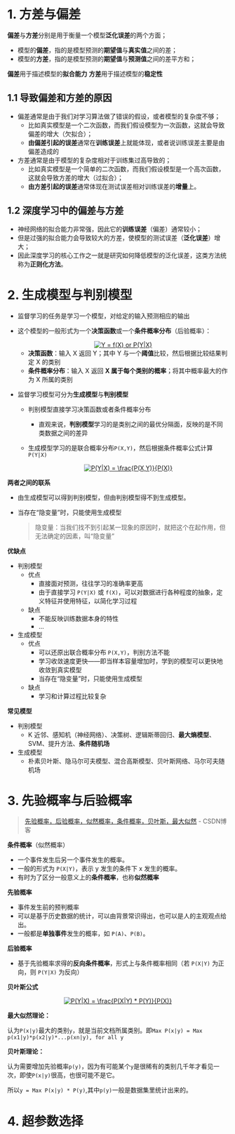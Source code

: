 # 1. 方差与偏差

**偏差**与**方差**分别是用于衡量一个模型**泛化误差**的两个方面；

- 模型的**偏差**，指的是模型预测的**期望值**与**真实值**之间的差；
- 模型的**方差**，指的是模型预测的**期望值**与**预测值**之间的差平方和；

**偏差**用于描述模型的**拟合能力**
**方差**用于描述模型的**稳定性**

## 1.1 导致偏差和方差的原因

- 偏差通常是由于我们对学习算法做了错误的假设，或者模型的复杂度不够；
  - 比如真实模型是一个二次函数，而我们假设模型为一次函数，这就会导致偏差的增大（欠拟合）；
  - **由偏差引起的误差**通常在**训练误差**上就能体现，或者说训练误差主要是由偏差造成的
- 方差通常是由于模型的复杂度相对于训练集过高导致的；
  - 比如真实模型是一个简单的二次函数，而我们假设模型是一个高次函数，这就会导致方差的增大（过拟合）；
  - **由方差引起的误差**通常体现在测试误差相对训练误差的**增量**上。

## 1.2 深度学习中的偏差与方差

- 神经网络的拟合能力非常强，因此它的**训练误差**（偏差）通常较小；
- 但是过强的拟合能力会导致较大的方差，使模型的测试误差（**泛化误差**）增大；
- 因此深度学习的核心工作之一就是研究如何降低模型的泛化误差，这类方法统称为**正则化方法**。

# 2. 生成模型与判别模型

- 监督学习的任务是学习一个模型，对给定的输入预测相应的输出

- 这个模型的一般形式为一个**决策函数**或一个**条件概率分布**（后验概率）：

  <div align="center"><a href="https://www.codecogs.com/eqnedit.php?latex=Y&space;=&space;f(X)&space;or&space;P(Y|X)" target="_blank"><img src="https://latex.codecogs.com/gif.latex?Y&space;=&space;f(X)&space;or&space;P(Y|X)" title="Y = f(X) or P(Y|X)" /></a></div>

  - **决策函数**：输入 X 返回 Y；其中 Y 与一个**阈值**比较，然后根据比较结果判定 X 的类别
  - **条件概率分布**：输入 X 返回 **X 属于每个类别的概率**；将其中概率最大的作为 X 所属的类别

- 监督学习模型可分为**生成模型**与**判别模型**

  - 判别模型直接学习决策函数或者条件概率分布

    - 直观来说，**判别模型**学习的是类别之间的最优分隔面，反映的是不同类数据之间的差异

  - 生成模型学习的是联合概率分布`P(X,Y)`，然后根据条件概率公式计算`P(Y|X)`

    <div align="center"><a href="https://www.codecogs.com/eqnedit.php?latex=P(Y|X)&space;=&space;\frac{P(X,Y)}{P(X)}" target="_blank"><img src="https://latex.codecogs.com/gif.latex?P(Y|X)&space;=&space;\frac{P(X,Y)}{P(X)}" title="P(Y|X) = \frac{P(X,Y)}{P(X)}" /></a></div>

**两者之间的联系**

- 由生成模型可以得到判别模型，但由判别模型得不到生成模型。

- 当存在“隐变量”时，只能使用生成模型

  > 隐变量：当我们找不到引起某一现象的原因时，就把这个在起作用，但无法确定的因素，叫“隐变量”

**优缺点**

- 判别模型
  - 优点
    - 直接面对预测，往往学习的准确率更高
    - 由于直接学习 `P(Y|X)` 或 `f(X)`，可以对数据进行各种程度的抽象，定义特征并使用特征，以简化学习过程
  - 缺点
    - 不能反映训练数据本身的特性
    - ...
- 生成模型
  - 优点
    - 可以还原出联合概率分布 `P(X,Y)`，判别方法不能
    - 学习收敛速度更快——即当样本容量增加时，学到的模型可以更快地收敛到真实模型
    - 当存在“隐变量”时，只能使用生成模型
  - 缺点
    - 学习和计算过程比较复杂

**常见模型**

- 判别模型
  - K 近邻、感知机（神经网络）、决策树、逻辑斯蒂回归、**最大熵模型**、SVM、提升方法、**条件随机场**
- 生成模型
  - 朴素贝叶斯、隐马尔可夫模型、混合高斯模型、贝叶斯网络、马尔可夫随机场

# 3. 先验概率与后验概率

> [先验概率，后验概率，似然概率，条件概率，贝叶斯，最大似然](https://blog.csdn.net/suranxu007/article/details/50326873) - CSDN博客

**条件概率**（似然概率）

- 一个事件发生后另一个事件发生的概率。
- 一般的形式为 `P(X|Y)`，表示 y 发生的条件下 x 发生的概率。
- 有时为了区分一般意义上的**条件概率**，也称**似然概率**

**先验概率**

- 事件发生前的预判概率
- 可以是基于历史数据的统计，可以由背景常识得出，也可以是人的主观观点给出。
- 一般都是**单独事件**发生的概率，如 `P(A)`、`P(B)`。

**后验概率**

- 基于先验概率求得的**反向条件概率**，形式上与条件概率相同（若 `P(X|Y)` 为正向，则 `P(Y|X)` 为反向）

**贝叶斯公式**

<div align="center"><a href="https://www.codecogs.com/eqnedit.php?latex=P(Y|X)&space;=&space;\frac{P(X|Y)&space;*&space;P(Y)}{P(X)}" target="_blank"><img src="https://latex.codecogs.com/gif.latex?P(Y|X)&space;=&space;\frac{P(X|Y)&space;*&space;P(Y)}{P(X)}" title="P(Y|X) = \frac{P(X|Y) * P(Y)}{P(X)}" /></a></div>

**最大似然理论：**

认为`P(x|y)`最大的类别`y`，就是当前文档所属类别。即`Max P(x|y) = Max p(x1|y)*p(x2|y)*...p(xn|y), for all y`

**贝叶斯理论：**

认为需要增加先验概率`p(y)`，因为有可能某个`y`是很稀有的类别几千年才看见一次，即使`P(x|y)`很高，也很可能不是它。

所以`y = Max P(x|y) * P(y)`,其中`p(y)`一般是数据集里统计出来的。


# 4. 超参数选择

